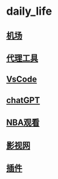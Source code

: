 # daily_life

## [机场](https://github.com/letianpai5/owner_vpn)

## [代理工具](https://github.com/letianpai5/daily_life/blob/main/proxy_tools.md)

## [VsCode](https://github.com/letianpai5/daily_life/blob/main/vscode.md)

## [chatGPT](https://github.com/letianpai5/daily_life/blob/main/chatGPT.md)

## [NBA观看](https://www.luxiangwu.com/nbazhibo/)

## [影视网](https://github.com/letianpai5/daily_life/blob/main/film_webs.md)

## [插件](https://github.com/letianpai5/daily_life/blob/main/%E6%8F%92%E4%BB%B6.md)

